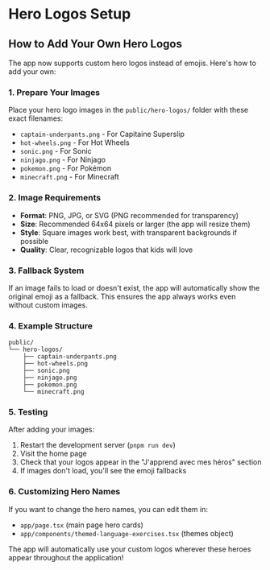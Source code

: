 # Hero Logos Setup

## How to Add Your Own Hero Logos

The app now supports custom hero logos instead of emojis. Here's how to add your own:

### 1. Prepare Your Images

Place your hero logo images in the `public/hero-logos/` folder with these exact filenames:

- `captain-underpants.png` - For Capitaine Superslip
- `hot-wheels.png` - For Hot Wheels
- `sonic.png` - For Sonic
- `ninjago.png` - For Ninjago
- `pokemon.png` - For Pokémon
- `minecraft.png` - For Minecraft

### 2. Image Requirements

- **Format**: PNG, JPG, or SVG (PNG recommended for transparency)
- **Size**: Recommended 64x64 pixels or larger (the app will resize them)
- **Style**: Square images work best, with transparent backgrounds if possible
- **Quality**: Clear, recognizable logos that kids will love

### 3. Fallback System

If an image fails to load or doesn't exist, the app will automatically show the original emoji as a fallback. This ensures the app always works even without custom images.

### 4. Example Structure

```
public/
└── hero-logos/
    ├── captain-underpants.png
    ├── hot-wheels.png
    ├── sonic.png
    ├── ninjago.png
    ├── pokemon.png
    └── minecraft.png
```

### 5. Testing

After adding your images:
1. Restart the development server (`pnpm run dev`)
2. Visit the home page
3. Check that your logos appear in the "J'apprend avec mes héros" section
4. If images don't load, you'll see the emoji fallbacks

### 6. Customizing Hero Names

If you want to change the hero names, you can edit them in:
- `app/page.tsx` (main page hero cards)
- `app/components/themed-language-exercises.tsx` (themes object)

The app will automatically use your custom logos wherever these heroes appear throughout the application! 